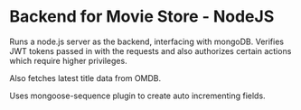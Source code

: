 # Backend for Movie Store - NodeJS

Runs a node.js server as the backend, interfacing with mongoDB. Verifies JWT tokens passed in with the requests and also authorizes certain actions which require higher privileges.

Also fetches latest title data from OMDB.

Uses mongoose-sequence plugin to create auto incrementing fields. 

